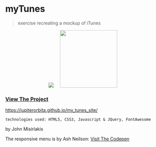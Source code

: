
# myTunes

> exercise recreating a mockup of iTunes

<p align="center">
  <img src="preview_480_10fps.gif"> &nbsp; &nbsp; <img width=180 src="preview_original_10.gif"> &nbsp; &nbsp; 

</p>

### [View The Project](https://jupiterorbita.github.io/my_tunes_site/)

<https://jupiterorbita.github.io/my_tunes_site/>


```
technologies used: HTML5, CSS3, Javascript & JQuery, FontAwesome
```
by John Misirlakis

The responsive menu is by Ash Neilson: [Visit The Codepen](https://codepen.io/neilso/pen/ziwgI)

